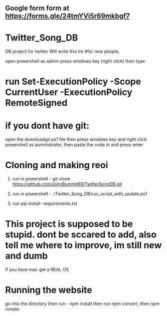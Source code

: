 ## Google form form at https://forms.gle/24tmYVi5r69mkbgf7


# Twitter_Song_DB
DB project for twitter
Will write this tm
#for new people, 

open powershell as admin press windows key (right click) then type 


# run Set-ExecutionPolicy -Scope CurrentUser -ExecutionPolicy RemoteSigned


# if you dont have git:
open the downloadgit.ps1 file then press windows key and right click powershell as asministrator, then paste the code in and press enter


# Cloning and making reoi 
1. run in powershell -  git clone https://github.com/JohnBummit69/TwitterSongDB.git

2. run in powershell - ./Twitter_Song_DB/run_script_with_update.ps1
3. run pip install -requirements.txt


# This project is supposed to be stupid. dont be sccared to add, also tell me where to improve, im still new and dumb



if you have mac get a REAL OS
# Running the website
go into the directory then run - npm install then run npm convert, then npm rundev
